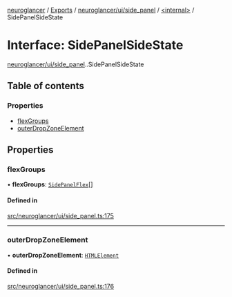 [neuroglancer](../README.md) / [Exports](../modules.md) / [neuroglancer/ui/side\_panel](../modules/neuroglancer_ui_side_panel.md) / [<internal\>](../modules/neuroglancer_ui_side_panel._internal_.md) / SidePanelSideState

# Interface: SidePanelSideState

[neuroglancer/ui/side_panel](../modules/neuroglancer_ui_side_panel.md).[<internal>](../modules/neuroglancer_ui_side_panel._internal_.md).SidePanelSideState

## Table of contents

### Properties

- [flexGroups](neuroglancer_ui_side_panel._internal_.SidePanelSideState.md#flexgroups)
- [outerDropZoneElement](neuroglancer_ui_side_panel._internal_.SidePanelSideState.md#outerdropzoneelement)

## Properties

### flexGroups

• **flexGroups**: [`SidePanelFlex`](neuroglancer_ui_side_panel._internal_.SidePanelFlex.md)[]

#### Defined in

[src/neuroglancer/ui/side_panel.ts:175](https://github.com/ActiveBrainAtlas2/neuroglancer/blob/91617476/src/neuroglancer/ui/side_panel.ts#L175)

___

### outerDropZoneElement

• **outerDropZoneElement**: [`HTMLElement`](../modules/main_module._internal_.md#htmlelement)

#### Defined in

[src/neuroglancer/ui/side_panel.ts:176](https://github.com/ActiveBrainAtlas2/neuroglancer/blob/91617476/src/neuroglancer/ui/side_panel.ts#L176)
